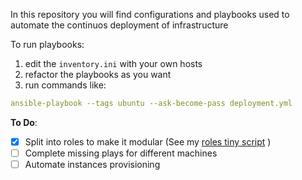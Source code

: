 In this repository you will find configurations and playbooks used to automate the continuos deployment of infrastructure

To run playbooks:
1. edit the `inventory.ini` with your own hosts
2. refactor the playbooks as you want
3. run commands like:
``` yaml
ansible-playbook --tags ubuntu --ask-become-pass deployment.yml
```

**To Do**:
- [x] Split into roles to make it modular (See my [roles tiny script](https://github.com/jupiter-commits/Tiny-scripts/blob/36bec2a1913a5b3a07ddb8fe9f63e0f2578dac68/roles.sh) )
- [ ] Complete missing plays for different machines
- [ ] Automate instances provisioning

